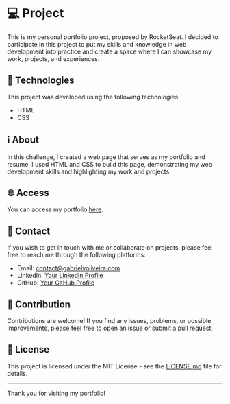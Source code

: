 # 💻 Project

This is my personal portfolio project, proposed by RocketSeat. I decided to participate in this project to put my skills and knowledge in web development into practice and create a space where I can showcase my work, projects, and experiences.

## 🚀 Technologies

This project was developed using the following technologies:

- HTML
- CSS

## ℹ️ About

In this challenge, I created a web page that serves as my portfolio and resume. I used HTML and CSS to build this page, demonstrating my web development skills and highlighting my work and projects.

## 🌐 Access

You can access my portfolio [here](https://splendorous-pie-6c1689.netlify.app/).

## 📩 Contact

If you wish to get in touch with me or collaborate on projects, please feel free to reach me through the following platforms:

- Email: contact@gabrielvoliveira.com
- LinkedIn: [Your LinkedIn Profile](https://www.linkedin.com/in/gabriel-vinicius-de-souza-oliveira-898a24101/)
- GitHub: [Your GitHub Profile](https://github.com/gabrielv-oliveira)

## 🤝 Contribution

Contributions are welcome! If you find any issues, problems, or possible improvements, please feel free to open an issue or submit a pull request.

## 📄 License

This project is licensed under the MIT License - see the [LICENSE.md](LICENSE.md) file for details.

---

Thank you for visiting my portfolio!
